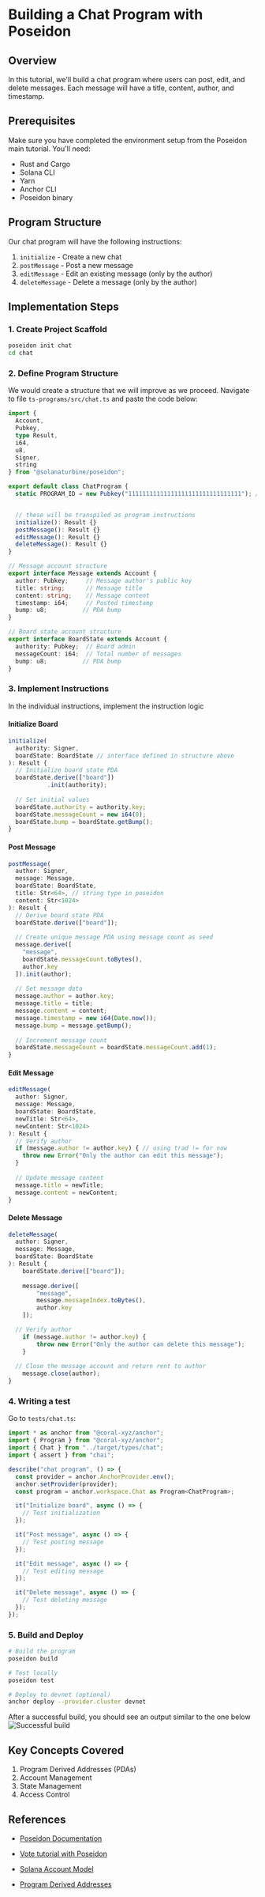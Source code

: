 # Building a Chat Program with Poseidon

## Overview
In this tutorial, we'll build a chat program where users can post, edit, and delete messages. Each message will have a title, content, author, and timestamp.

## Prerequisites
Make sure you have completed the environment setup from the Poseidon main tutorial. You'll need:
- Rust and Cargo
- Solana CLI
- Yarn
- Anchor CLI
- Poseidon binary

## Program Structure
Our chat program will have the following instructions:
1. `initialize` - Create a new chat
2. `postMessage` - Post a new message
3. `editMessage` - Edit an existing message (only by the author)
4. `deleteMessage` - Delete a message (only by the author)

## Implementation Steps

### 1. Create Project Scaffold
```bash
poseidon init chat
cd chat
```

### 2. Define Program Structure
We would create a structure that we will improve as we proceed. Navigate to file `ts-programs/src/chat.ts` and paste the code below:

```typescript
import { 
  Account, 
  Pubkey, 
  type Result, 
  i64, 
  u8, 
  Signer, 
  string 
} from "@solanaturbine/poseidon";

export default class ChatProgram {
  static PROGRAM_ID = new Pubkey("11111111111111111111111111111111"); // system program id


  // these will be transpiled as program instructions
  initialize(): Result {} 
  postMessage(): Result {}
  editMessage(): Result {}
  deleteMessage(): Result {}
}

// Message account structure
export interface Message extends Account {
  author: Pubkey;     // Message author's public key
  title: string;      // Message title
  content: string;    // Message content
  timestamp: i64;     // Posted timestamp
  bump: u8;          // PDA bump
}

// Board state account structure
export interface BoardState extends Account {
  authority: Pubkey;  // Board admin
  messageCount: i64;  // Total number of messages
  bump: u8;          // PDA bump
}
```

### 3. Implement Instructions
In the individual instructions, implement the instruction logic
#### Initialize Board
```typescript
initialize(
  authority: Signer,
  boardState: BoardState // interface defined in structure above
): Result {
  // Initialize board state PDA
  boardState.derive(["board"])
           .init(authority);
  
  // Set initial values
  boardState.authority = authority.key;
  boardState.messageCount = new i64(0);
  boardState.bump = boardState.getBump();
}
```

#### Post Message
```typescript
postMessage(
  author: Signer,
  message: Message,
  boardState: BoardState, 
  title: Str<64>, // string type in poseidon
  content: Str<1024>
): Result {
  // Derive board state PDA
  boardState.derive(["board"]);
  
  // Create unique message PDA using message count as seed
  message.derive([
    "message",
    boardState.messageCount.toBytes(),
    author.key
  ]).init(author);
  
  // Set message data
  message.author = author.key;
  message.title = title;
  message.content = content;
  message.timestamp = new i64(Date.now());
  message.bump = message.getBump();
  
  // Increment message count
  boardState.messageCount = boardState.messageCount.add(1);
}
```

#### Edit Message
```typescript
editMessage(
  author: Signer,
  message: Message,
  boardState: BoardState,
  newTitle: Str<64>,
  newContent: Str<1024>
): Result {
  // Verify author
  if (message.author != author.key) { // using trad != for now
    throw new Error("Only the author can edit this message");
  }
  
  // Update message content
  message.title = newTitle;
  message.content = newContent;
}
```

#### Delete Message
```typescript
deleteMessage(
  author: Signer,
  message: Message,
  boardState: BoardState
): Result {
    boardState.derive(["board"]);
        
    message.derive([
        "message",
        message.messageIndex.toBytes(),
        author.key
    ]);

  // Verify author
    if (message.author != author.key) {
        throw new Error("Only the author can delete this message");
    }
  
  // Close the message account and return rent to author
    message.close(author);
}
```

### 4. Writing a test
Go to `tests/chat.ts`:

```typescript
import * as anchor from "@coral-xyz/anchor";
import { Program } from "@coral-xyz/anchor";
import { Chat } from "../target/types/chat";
import { assert } from "chai";

describe("chat program", () => {
  const provider = anchor.AnchorProvider.env();
  anchor.setProvider(provider);
  const program = anchor.workspace.Chat as Program<ChatProgram>;

  it("Initialize board", async () => {
    // Test initialization
  });

  it("Post message", async () => {
    // Test posting message
  });

  it("Edit message", async () => {
    // Test editing message
  });

  it("Delete message", async () => {
    // Test deleting message
  });
});
```

### 5. Build and Deploy
```bash
# Build the program
poseidon build

# Test locally
poseidon test

# Deploy to devnet (optional)
anchor deploy --provider.cluster devnet
```

After a successful build, you should see an output similar to the one below
![Successful build](public/poseidon-build.png)

## Key Concepts Covered

1. Program Derived Addresses (PDAs)
2. Account Management
3. State Management
4. Access Control

## References
- [Poseidon Documentation](https://github.com/Turbin3/poseidon)
- [Vote tutorial with Poseidon](https://github.com/dvrvsimi/poseidon/blob/master/docs/src/tutorial.md)

- [Solana Account Model](https://solana.com/docs/core/accounts)
- [Program Derived Addresses](https://solana.com/docs/core/pda)



